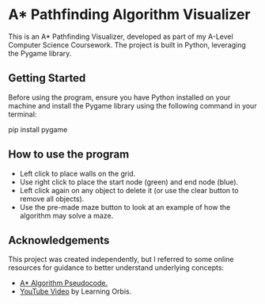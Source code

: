 # A* Pathfinding Algorithm Visualizer

This is an A* Pathfinding Visualizer, developed as part of my A-Level Computer Science Coursework. The project is built in Python, leveraging the Pygame library.

## Getting Started

Before using the program, ensure you have Python installed on your machine and install the Pygame library using the following command in your terminal:

pip install pygame



## How to use the program

- Left click to place walls on the grid.
- Use right click to place the start node (green) and end node (blue).
- Left click again on any object to delete it (or use the clear button to remove all objects).
- Use the pre-made maze button to look at an example of how the algorithm may solve a maze.

## Acknowledgements

This project was created independently, but I referred to some online resources for guidance to better understand underlying concepts:
- [A* Algorithm Pseudocode.](https://robotics.caltech.edu/wiki/images/e/e0/Astar.pdf)
- [YouTube Video](https://www.youtube.com/watch?v=W9zSr9jnoqY&list=PLWF9TXck7O_zsqnufs62t26_LJnLo4VRA&index=5) by Learning Orbis.
